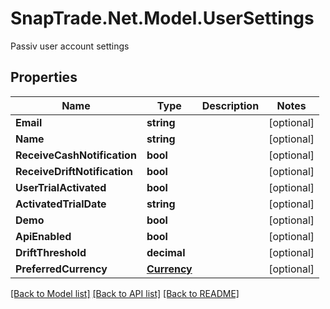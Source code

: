 # SnapTrade.Net.Model.UserSettings
Passiv user account settings

## Properties

Name | Type | Description | Notes
------------ | ------------- | ------------- | -------------
**Email** | **string** |  | [optional] 
**Name** | **string** |  | [optional] 
**ReceiveCashNotification** | **bool** |  | [optional] 
**ReceiveDriftNotification** | **bool** |  | [optional] 
**UserTrialActivated** | **bool** |  | [optional] 
**ActivatedTrialDate** | **string** |  | [optional] 
**Demo** | **bool** |  | [optional] 
**ApiEnabled** | **bool** |  | [optional] 
**DriftThreshold** | **decimal** |  | [optional] 
**PreferredCurrency** | [**Currency**](Currency.md) |  | [optional] 

[[Back to Model list]](../README.md#documentation-for-models) [[Back to API list]](../README.md#documentation-for-api-endpoints) [[Back to README]](../README.md)

